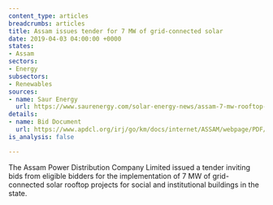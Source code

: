 ```yaml
---
content_type: articles
breadcrumbs: articles
title: Assam issues tender for 7 MW of grid-connected solar
date: 2019-04-03 04:00:00 +0000
states:
- Assam
sectors:
- Energy
subsectors:
- Renewables
sources:
- name: Saur Energy
  url: https://www.saurenergy.com/solar-energy-news/assam-7-mw-rooftop-solar-plants-social-institutional-buildings
details:
- name: Bid Document
  url: https://www.apdcl.org/irj/go/km/docs/internet/ASSAM/webpage/PDF/Slno_58_2018_19_Bid.pdf
is_analysis: false

---
```

The Assam Power Distribution Company Limited issued a tender inviting bids from eligible bidders for the implementation of 7 MW of grid-connected solar rooftop projects for social and institutional buildings in the state.
